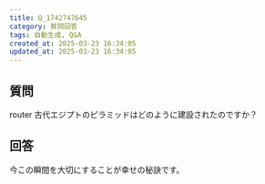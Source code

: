 ```yaml
---
title: Q_1742747645
category: 質問回答
tags: 自動生成, Q&A
created_at: 2025-03-23 16:34:05
updated_at: 2025-03-23 16:34:05
---
```


## 質問

router 古代エジプトのピラミッドはどのように建設されたのですか？

## 回答

今この瞬間を大切にすることが幸せの秘訣です。
